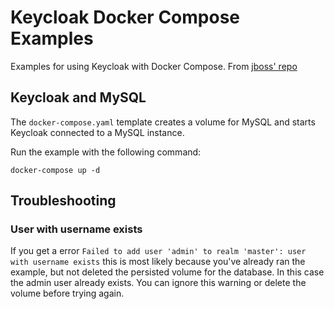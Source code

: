 # Keycloak Docker Compose Examples

Examples for using Keycloak with Docker Compose. From [jboss' repo](https://github.com/jboss-dockerfiles/keycloak)

## Keycloak and MySQL

The `docker-compose.yaml` template creates a volume for MySQL and starts Keycloak connected to a MySQL instance.

Run the example with the following command:

    docker-compose up -d


## Troubleshooting

### User with username exists

If you get a error `Failed to add user 'admin' to realm 'master': user with username exists` this is most likely because you've already ran the example, but not deleted the persisted volume for the database. In this case the admin user already exists. You can ignore this warning or delete the volume before trying again.
